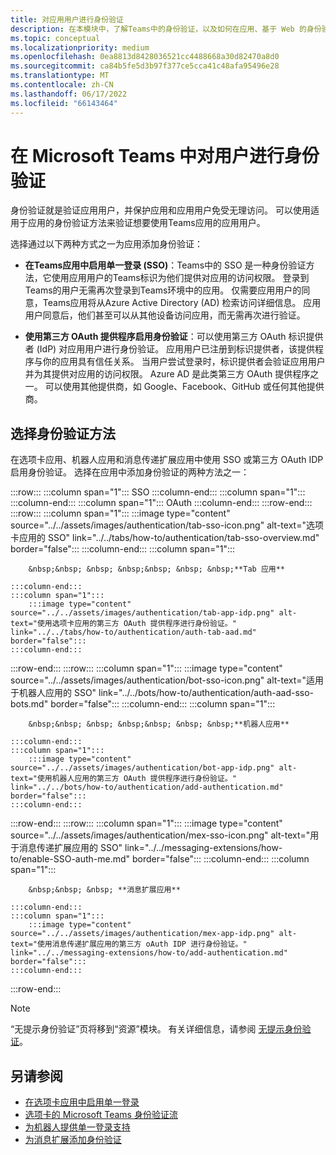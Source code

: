 ```yaml
---
title: 对应用用户进行身份验证
description: 在本模块中，了解Teams中的身份验证，以及如何在应用、基于 Web 的身份验证流和对话机器人的 OAuthPrompt 流中使用它
ms.topic: conceptual
ms.localizationpriority: medium
ms.openlocfilehash: 0ea8813d8428036521cc4488668a30d82470a8d0
ms.sourcegitcommit: ca84b5fe5d3b97f377ce5cca41c48afa95496e28
ms.translationtype: MT
ms.contentlocale: zh-CN
ms.lasthandoff: 06/17/2022
ms.locfileid: "66143464"
---
```

# <a name="authenticate-users-in-microsoft-teams"></a>在 Microsoft Teams 中对用户进行身份验证

身份验证就是验证应用用户，并保护应用和应用用户免受无理访问。 可以使用适用于应用的身份验证方法来验证想要使用Teams应用的应用用户。

选择通过以下两种方式之一为应用添加身份验证：

- **在Teams应用中启用单一登录 (SSO)**：Teams中的 SSO 是一种身份验证方法，它使用应用用户的Teams标识为他们提供对应用的访问权限。 登录到Teams的用户无需再次登录到Teams环境中的应用。 仅需要应用用户的同意，Teams应用将从Azure Active Directory (AD) 检索访问详细信息。 应用用户同意后，他们甚至可以从其他设备访问应用，而无需再次进行验证。

- **使用第三方 OAuth 提供程序启用身份验证**：可以使用第三方 OAuth 标识提供者 (IdP) 对应用用户进行身份验证。 应用用户已注册到标识提供者，该提供程序与你的应用具有信任关系。 当用户尝试登录时，标识提供者会验证应用用户并为其提供对应用的访问权限。 Azure AD 是此类第三方 OAuth 提供程序之一。 可以使用其他提供商，如 Google、Facebook、GitHub 或任何其他提供商。

## <a name="select-authentication-method"></a>选择身份验证方法

在选项卡应用、机器人应用和消息传递扩展应用中使用 SSO 或第三方 OAuth IDP 启用身份验证。 选择在应用中添加身份验证的两种方法之一：

:::row:::
    :::column span="1":::
        SSO
    :::column-end:::
    :::column span="1":::
        &nbsp;
    :::column-end:::
    :::column span="1":::
        OAuth
    :::column-end:::
:::row-end:::
:::row:::
    :::column span="1":::
        :::image type="content" source="../../assets/images/authentication/tab-sso-icon.png" alt-text="选项卡应用的 SSO" link="../../tabs/how-to/authentication/tab-sso-overview.md" border="false":::
    :::column-end:::
    :::column span="1":::
        <br>

        &nbsp;&nbsp; &nbsp; &nbsp;&nbsp; &nbsp; &nbsp;**Tab 应用**  
        
    :::column-end:::
    :::column span="1":::
        :::image type="content" source="../../assets/images/authentication/tab-app-idp.png" alt-text="使用选项卡应用的第三方 OAuth 提供程序进行身份验证。" link="../../tabs/how-to/authentication/auth-tab-aad.md" border="false":::
    :::column-end:::
:::row-end:::
:::row:::
    :::column span="1":::
        :::image type="content" source="../../assets/images/authentication/bot-sso-icon.png" alt-text="适用于机器人应用的 SSO" link="../../bots/how-to/authentication/auth-aad-sso-bots.md" border="false":::
    :::column-end:::
    :::column span="1":::
        <br>

        &nbsp;&nbsp; &nbsp; &nbsp;&nbsp; &nbsp; &nbsp;**机器人应用**
        
    :::column-end:::
    :::column span="1":::
        :::image type="content" source="../../assets/images/authentication/bot-app-idp.png" alt-text="使用机器人应用的第三方 OAuth 提供程序进行身份验证。" link="../../bots/how-to/authentication/add-authentication.md" border="false":::
    :::column-end:::
:::row-end:::
:::row:::
    :::column span="1":::
        :::image type="content" source="../../assets/images/authentication/mex-sso-icon.png" alt-text="用于消息传递扩展应用的 SSO" link="../../messaging-extensions/how-to/enable-SSO-auth-me.md" border="false":::
    :::column-end:::
    :::column span="1":::
        <br>

        &nbsp;&nbsp; &nbsp; **消息扩展应用**
        
    :::column-end:::
    :::column span="1":::
        :::image type="content" source="../../assets/images/authentication/mex-app-idp.png" alt-text="使用消息传递扩展应用的第三方 oAuth IDP 进行身份验证。" link="../../messaging-extensions/how-to/add-authentication.md" border="false":::
    :::column-end:::
:::row-end:::

> [!NOTE]
> “无提示身份验证”页将移到“资源”模块。 有关详细信息，请参阅 [无提示身份验证](../../tabs/how-to/authentication/auth-silent-aad.md)。

## <a name="see-also"></a>另请参阅

- [在选项卡应用中启用单一登录](../../tabs/how-to/authentication/tab-sso-overview.md)
- [选项卡的 Microsoft Teams 身份验证流](~/tabs/how-to/authentication/auth-flow-tab.md)
- [为机器人提供单一登录支持](~/bots/how-to/authentication/auth-aad-sso-bots.md)
- [为消息扩展添加身份验证](~/messaging-extensions/how-to/add-authentication.md)
